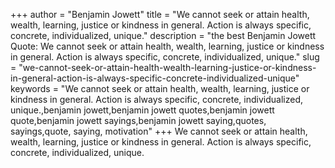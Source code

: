 +++
author = "Benjamin Jowett"
title = "We cannot seek or attain health, wealth, learning, justice or kindness in general. Action is always specific, concrete, individualized, unique."
description = "the best Benjamin Jowett Quote: We cannot seek or attain health, wealth, learning, justice or kindness in general. Action is always specific, concrete, individualized, unique."
slug = "we-cannot-seek-or-attain-health-wealth-learning-justice-or-kindness-in-general-action-is-always-specific-concrete-individualized-unique"
keywords = "We cannot seek or attain health, wealth, learning, justice or kindness in general. Action is always specific, concrete, individualized, unique.,benjamin jowett,benjamin jowett quotes,benjamin jowett quote,benjamin jowett sayings,benjamin jowett saying,quotes, sayings,quote, saying, motivation"
+++
We cannot seek or attain health, wealth, learning, justice or kindness in general. Action is always specific, concrete, individualized, unique.
